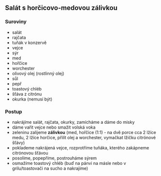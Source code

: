 ## Salát s horčicovo-medovou zálivkou

### Suroviny
- salát
- rajčata
- tuňák v konzervě
- vejce
- sýr
- med
- hořčice
- worchester
- olivový olej (rostlinný olej)
- sůl
- pepř
- toastový chléb
- šťáva z citrónu
- okurka (nemusí být)

### Postup
- nakrájíme salát, rajčata, okurky, zamícháme a dáme do misky
- dáme vařit vejce nebo smažit volská voka
- zeleninu zalijeme **zálivkou** (med, hořčice (1:1) - na dvě porce cca 2 lžíce medu, 2 lžíce horčice, přilít olej a worchester, vymačkat lžičku citrónové šťávy)
- poklademe nakrájená vejce, rozprotříme tuňáka, kterého zakápneme citrónovou šťávou
- posolíme, popepříme, postrouháme sýrem
- osmažíme toastový chléb (buď na pánvi na másle nebo v grilu/toastovači na sucho a nakrajíme)
